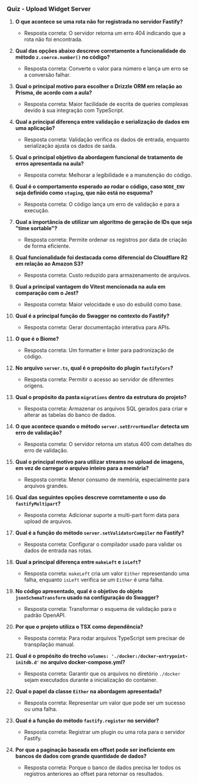 ### Quiz - Upload Widget Server

1. **O que acontece se uma rota não for registrada no servidor Fastify?**

   - Resposta correta: O servidor retorna um erro 404 indicando que a rota não foi encontrada.

2. **Qual das opções abaixo descreve corretamente a funcionalidade do método `z.coerce.number()` no código?**

   - Resposta correta: Converte o valor para número e lança um erro se a conversão falhar.

3. **Qual o principal motivo para escolher o Drizzle ORM em relação ao Prisma, de acordo com a aula?**

   - Resposta correta: Maior facilidade de escrita de queries complexas devido à sua integração com TypeScript.

4. **Qual a principal diferença entre validação e serialização de dados em uma aplicação?**

   - Resposta correta: Validação verifica os dados de entrada, enquanto serialização ajusta os dados de saída.

5. **Qual o principal objetivo da abordagem funcional de tratamento de erros apresentada na aula?**

   - Resposta correta: Melhorar a legibilidade e a manutenção do código.

6. **Qual é o comportamento esperado ao rodar o código, caso `NODE_ENV` seja definido como `staging`, que não está no esquema?**

   - Resposta correta: O código lança um erro de validação e para a execução.

7. **Qual a importância de utilizar um algoritmo de geração de IDs que seja "time sortable"?**

   - Resposta correta: Permite ordenar os registros por data de criação de forma eficiente.

8. **Qual funcionalidade foi destacada como diferencial do Cloudflare R2 em relação ao Amazon S3?**

   - Resposta correta: Custo reduzido para armazenamento de arquivos.

9. **Qual a principal vantagem do Vitest mencionada na aula em comparação com o Jest?**

   - Resposta correta: Maior velocidade e uso do esbuild como base.

10. **Qual é a principal função do Swagger no contexto do Fastify?**

    - Resposta correta: Gerar documentação interativa para APIs.

11. **O que é o Biome?**

    - Resposta correta: Um formatter e linter para padronização de código.

12. **No arquivo `server.ts`, qual é o propósito do plugin `fastifyCors`?**

    - Resposta correta: Permitir o acesso ao servidor de diferentes origens.

13. **Qual o propósito da pasta `migrations` dentro da estrutura do projeto?**

    - Resposta correta: Armazenar os arquivos SQL gerados para criar e alterar as tabelas do banco de dados.

14. **O que acontece quando o método `server.setErrorHandler` detecta um erro de validação?**

    - Resposta correta: O servidor retorna um status 400 com detalhes do erro de validação.

15. **Qual o principal motivo para utilizar streams no upload de imagens, em vez de carregar o arquivo inteiro para a memória?**

    - Resposta correta: Menor consumo de memória, especialmente para arquivos grandes.

16. **Qual das seguintes opções descreve corretamente o uso do `fastifyMultipart`?**

    - Resposta correta: Adicionar suporte a multi-part form data para upload de arquivos.

17. **Qual é a função do método `server.setValidatorCompiler` no Fastify?**

    - Resposta correta: Configurar o compilador usado para validar os dados de entrada nas rotas.

18. **Qual a principal diferença entre `makeLeft` e `isLeft`?**

    - Resposta correta: `makeLeft` cria um valor `Either` representando uma falha, enquanto `isLeft` verifica se um `Either` é uma falha.

19. **No código apresentado, qual é o objetivo do objeto `jsonSchemaTransform` usado na configuração do Swagger?**

    - Resposta correta: Transformar o esquema de validação para o padrão OpenAPI.

20. **Por que o projeto utiliza o TSX como dependência?**

    - Resposta correta: Para rodar arquivos TypeScript sem precisar de transpilação manual.

21. **Qual é o propósito do trecho `volumes: './docker:/docker-entrypoint-initdb.d'` no arquivo docker-compose.yml?**

    - Resposta correta: Garantir que os arquivos no diretório `./docker` sejam executados durante a inicialização do container.

22. **Qual o papel da classe `Either` na abordagem apresentada?**

    - Resposta correta: Representar um valor que pode ser um sucesso ou uma falha.

23. **Qual é a função do método `fastify.register` no servidor?**

    - Resposta correta: Registrar um plugin ou uma rota para o servidor Fastify.

24. **Por que a paginação baseada em offset pode ser ineficiente em bancos de dados com grande quantidade de dados?**
    - Resposta correta: Porque o banco de dados precisa ler todos os registros anteriores ao offset para retornar os resultados.
